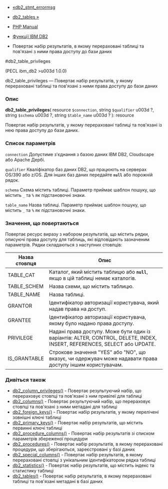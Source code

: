 - [«db2_stmt_errormsg](function.db2-stmt-errormsg.md)
- [db2_tables »](function.db2-tables.md)

- [PHP Manual](index.md)
- [Функції IBM DB2](ref.ibm-db2.md)
- Повертає набір результатів, в якому перераховані таблиці та
пов'язані з ними права доступу до бази даних

#db2_table_privileges

(PECL ibm_db2 \>u003d 1.0.0)

db2_table_privileges — Повертає набір результатів, у якому
перераховані таблиці та пов'язані з ними права доступу до бази даних

### Опис

**db2_table_privileges**(
resource `$connection`,
string `$qualifier` u003d ?,
string `$schema` u003d ?,
string `$table_name` u003d ?
): resource

Повертає набір результатів, у якому перераховані таблиці та пов'язані
із нею права доступу до бази даних.

### Список параметрів

`connection`
Допустиме з'єднання з базою даних IBM DB2, Cloudscape або Apache
Дербі.

`qualifier`
Кваліфікатор баз даних DB2, що працюють на серверах OS/390 або z/OS.
Для інших баз даних передайте **`null`** або порожній рядок.

`schema`
Схема містить таблиці. Параметр приймає шаблон пошуку, що містить
`_` та `%` як підстановочні знаки.

`table_name`
Назва таблиці. Параметр приймає шаблон пошуку, що містить `_` та `%`
як підстановочні знаки.

### Значення, що повертаються

Повертає ресурс виразу з набором результатів, що містить рядки,
описуючі права доступу для таблиць, які відповідають зазначеним
параметрів. Рядки складаються з наступних стовпців:

| Назва стовпця | Опис                                                                                                                     |
| ------------- | ------------------------------------------------------------------------------------------------------------------------ |
| TABLE_CAT     | Каталог, який містить таблицю або **`null`**, якщо в цій таблиці немає каталогів.                                        |
| TABLE_SCHEM   | Назва схеми, що містить таблицю.                                                                                         |
| TABLE_NAME    | Назва таблиці.                                                                                                           |
| GRANTOR       | Ідентифікатор авторизації користувача, який надав права на доступ.                                                       |
| GRANTEE       | Ідентифікатор авторизації користувача, якому було надано права доступу.                                                  |
| PRIVILEGE     | Надані права доступу. Може бути один із варіантів: ALTER, CONTROL, DELETE, INDEX, INSERT, REFERENCES, SELECT або UPDATE. |
| IS_GRANTABLE  | Строкове значення "YES" або "NO", що вказує, чи одержувач може надавати права доступу іншим користувачам.                |

### Дивіться також

- [db2_column_privileges()](function.db2-column-privileges.md) -
Повертає результуючий набір, що перераховує стовпці та пов'язані з
ним привілеї для таблиці
- [db2_columns()](function.db2-columns.md) - Повертає
результуючий набір, що перераховує стовпці та пов'язані з ними
метадані для таблиці
- [db2_foreign_keys()](function.db2-foreign-keys.md) - Повертає
набір результатів, у якому перелічені зовнішні ключі таблиці
- [db2_primary_keys()](function.db2-primary-keys.md) - Повертає
набір результатів, що містить первинні ключі таблиці
- [db2_procedure_columns()](function.db2-procedure-columns.md) -
Повертає набір результатів зі списком параметрів збереженої
процедури
- [db2_procedures()](function.db2-procedures.md) - Повертає набір
результатів, в якому перераховані процедури, що зберігаються,
зареєстровані у базі даних
- [db2_special_columns()](function.db2-special-columns.md) -
Повертає набір результатів, в якому перераховані стовпці з
унікальним ідентифікатором рядка таблиці
- [db2_statistics()](function.db2-statistics.md) - Повертає набір
результатів, що містить індекс та статистику таблиці
- [db2_tables()](function.db2-tables.md) - Повертає набір
результатів, в якому перераховані таблиці та пов'язані метадані в
базі даних
